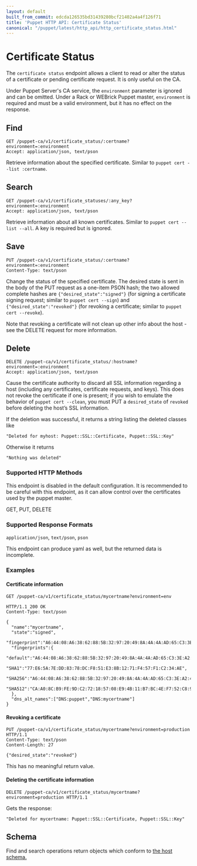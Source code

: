 ```yaml
---
layout: default
built_from_commit: edcda126535bd31439280bcf21402a4a4f126f71
title: 'Puppet HTTP API: Certificate Status'
canonical: "/puppet/latest/http_api/http_certificate_status.html"
---
```


Certificate Status
===============

The `certificate status` endpoint allows a client to read or alter the
status of a certificate or pending certificate request. It is only
useful on the CA.

Under Puppet Server's CA service, the `environment` parameter is ignored and can
be omitted. Under a Rack or WEBrick Puppet master, `environment` is required and
must be a valid environment, but it has no effect on the response.

Find
----

    GET /puppet-ca/v1/certificate_status/:certname?environment=:environment
    Accept: application/json, text/pson

Retrieve information about the specified certificate. Similar to `puppet
cert --list :certname`.

Search
-----

    GET /puppet-ca/v1/certificate_statuses/:any_key?environment=:environment
    Accept: application/json, text/pson

Retrieve information about all known certificates. Similar to `puppet
cert --list --all`. A key is required but is ignored.

Save
----

    PUT /puppet-ca/v1/certificate_status/:certname?environment=:environment
    Content-Type: text/pson

Change the status of the specified certificate. The desired state
is sent in the body of the PUT request as a one-item PSON hash; the two
allowed complete hashes are `{"desired_state":"signed"}` (for signing a
certificate signing request; similar to `puppet cert --sign`) and
`{"desired_state":"revoked"}` (for revoking a certificate; similar to
`puppet cert --revoke`).

Note that revoking a certificate will not clean up other info about the
host - see the DELETE request for more information.

Delete
-----

    DELETE /puppet-ca/v1/certificate_status/:hostname?environment=:environment
    Accept: application/json, text/pson

Cause the certificate authority to discard all SSL information regarding
a host (including any certificates, certificate requests, and keys).
This does not revoke the certificate if one is present; if you wish to
emulate the behavior of `puppet cert --clean`, you must PUT a
`desired_state` of `revoked` before deleting the host’s SSL information.

If the deletion was successful, it returns a string listing the deleted
classes like

    "Deleted for myhost: Puppet::SSL::Certificate, Puppet::SSL::Key"

Otherwise it returns

    "Nothing was deleted"

### Supported HTTP Methods

This endpoint is disabled in the default configuration. It is
recommended to be careful with this endpoint, as it can allow control
over the certificates used by the puppet master.

GET, PUT, DELETE


### Supported Response Formats

`application/json`, `text/pson`, `pson`

This endpoint can produce yaml as well, but the returned data is
incomplete.

### Examples

#### Certificate information

    GET /puppet-ca/v1/certificate_status/mycertname?environment=env

    HTTP/1.1 200 OK
    Content-Type: text/pson

    {
      "name":"mycertname",
      "state":"signed",
      "fingerprint":"A6:44:08:A6:38:62:88:5B:32:97:20:49:8A:4A:4A:AD:65:C3:3E:A2:4C:30:72:73:02:C5:F3:D4:0E:B7:FC:2F",
      "fingerprints":{
        "default":"A6:44:08:A6:38:62:88:5B:32:97:20:49:8A:4A:4A:AD:65:C3:3E:A2:4C:30:72:73:02:C5:F3:D4:0E:B7:FC:2F",
        "SHA1":"77:E6:5A:7E:DD:83:78:DC:F8:51:E3:8B:12:71:F4:57:F1:C2:34:AE",
        "SHA256":"A6:44:08:A6:38:62:88:5B:32:97:20:49:8A:4A:4A:AD:65:C3:3E:A2:4C:30:72:73:02:C5:F3:D4:0E:B7:FC:2F",
        "SHA512":"CA:A0:8C:B9:FE:9D:C2:72:18:57:08:E9:4B:11:B7:BC:4E:F7:52:C8:9C:76:03:45:B4:B6:C5:D2:DC:E8:79:43:D7:71:1F:5C:97:FA:B2:F3:ED:AE:19:BD:A9:3B:DB:9F:A5:B4:8D:57:3F:40:34:29:50:AA:AA:0A:93:D8:D7:54"
      },
      "dns_alt_names":["DNS:puppet","DNS:mycertname"]
    }


#### Revoking a certificate

    PUT /puppet-ca/v1/certificate_status/mycertname?environment=production HTTP/1.1
    Content-Type: text/pson
    Content-Length: 27

    {"desired_state":"revoked"}

This has no meaningful return value.


#### Deleting the certificate information

    DELETE /puppet-ca/v1/certificate_status/mycertname?environment=production HTTP/1.1

Gets the response:

    "Deleted for mycertname: Puppet::SSL::Certificate, Puppet::SSL::Key"

Schema
-----

Find and search operations return objects which
conform to [the host schema.](../schemas/host.json)
